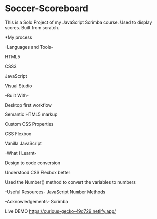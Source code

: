 # Soccer-Scoreboard
This is a Solo Project of my JavaScript Scrimba course. Used to display scores. Built from scratch.

*My process

-Languages and Tools-

HTML5

CSS3

JavaScript

Visual Studio


-Built With-

Desktop first workflow

Semantic HTML5 markup

Custom CSS Properties

CSS Flexbox

Vanilla JavaScript

-What I Learnt-

Design to code conversion

Understood CSS Flexbox better

Used the Number() method to convert the variables to numbers

-Useful Resources-
JavaScript Number Methods

-Acknowledgements-
Scrimba

Live DEMO https://curious-gecko-49d729.netlify.app/
